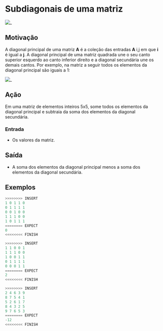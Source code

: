 # Subdiagonais de uma matriz

![_](https://raw.githubusercontent.com/qxcodefup/arcade/master/base/subdiagonais/cover.jpg)

## Motivação

A diagonal principal de uma matriz **A** é a coleção das entradas **A** i,j em que **i** é igual a **j**. A diagonal principal de uma matriz quadrada une o seu canto superior esquerdo ao canto inferior direito e a diagonal secundária une os demais cantos. Por exemplo, na matriz a seguir todos os elementos da diagonal principal são iguais a 1:

![_](https://wikimedia.org/api/rest_v1/media/math/render/svg/03b7d8ebcd29f3c1e9379f6aad400bd89aa8eaa7)

## Ação

Em uma matriz de elementos inteiros 5x5, some todos os elementos da diagonal principal e subtraia da soma dos elementos da diagonal secundária.

### Entrada

* Os valores da matriz.

## Saída

* A soma dos elementos da diagonal principal menos a soma dos elementos da diagonal secundária.

## Exemplos

``` py
>>>>>>>> INSERT
1 0 1 1 0
0 1 1 1 1
0 0 1 0 0
1 1 1 0 0
1 0 1 1 1
======== EXPECT
0
<<<<<<<< FINISH
```

```py
>>>>>>>> INSERT
1 1 0 0 1
1 1 1 0 0
1 0 0 1 1
0 1 1 1 1
0 0 0 1 1
======== EXPECT
2
<<<<<<<< FINISH
```

```py
>>>>>>>> INSERT
2 4 6 3 9
8 7 5 4 1
5 2 6 1 7
8 4 3 2 5
9 7 6 5 3
======== EXPECT
-12
<<<<<<<< FINISH
```
